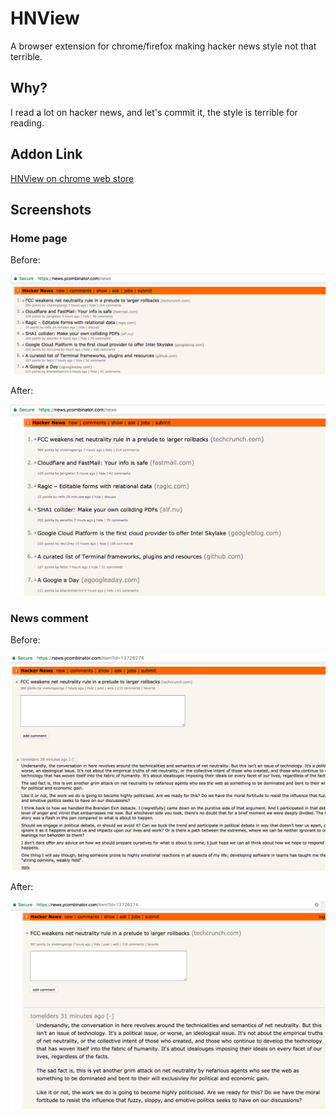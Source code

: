 # HNView

A browser extension for chrome/firefox making hacker news style not that terrible.

## Why?

I read a lot on hacker news, and let's commit it, the style is terrible for reading.

## Addon Link

[HNView on chrome web store](https://chrome.google.com/webstore/detail/hnview/chjbbjpkobcnbeldkjkgbdnjpjmpndmk)

## Screenshots

### Home page

Before:

![hacker news](screenshots/hn-before.png)

After:

![hacker news with HNView extension](screenshots/hn-after.png)

### News comment

Before:

![hacker news comment](screenshots/hn-comment-before.png)

After:

![hacker news comment with HNView extension](screenshots/hn-comment-after.png)